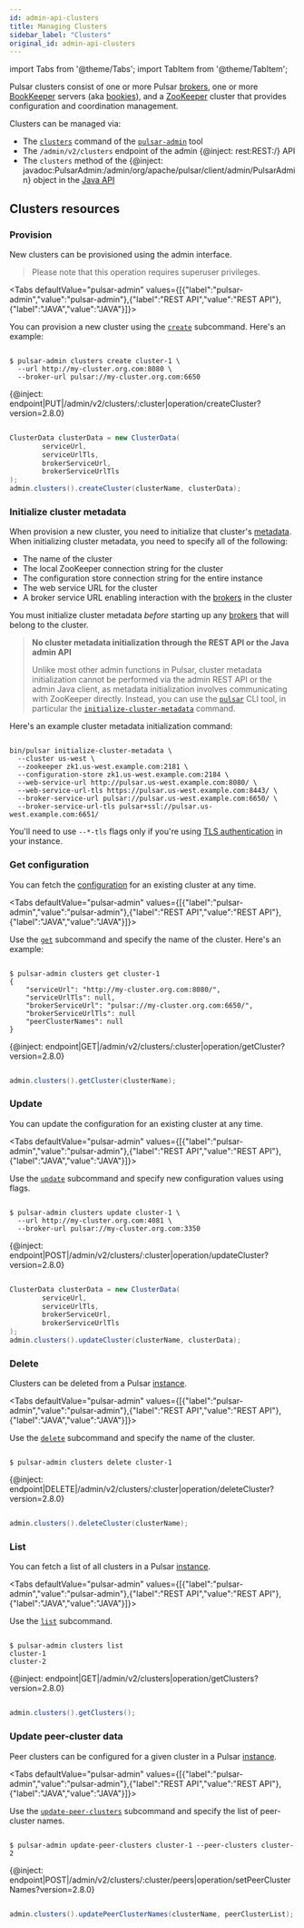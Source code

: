 ```yaml
---
id: admin-api-clusters
title: Managing Clusters
sidebar_label: "Clusters"
original_id: admin-api-clusters
---
```


import Tabs from '@theme/Tabs';
import TabItem from '@theme/TabItem';


Pulsar clusters consist of one or more Pulsar [brokers](reference-terminology.md#broker), one or more [BookKeeper](reference-terminology.md#bookkeeper)
servers (aka [bookies](reference-terminology.md#bookie)), and a [ZooKeeper](https://zookeeper.apache.org) cluster that provides configuration and coordination management.

Clusters can be managed via:

* The [`clusters`](reference-pulsar-admin.md#clusters) command of the [`pulsar-admin`](reference-pulsar-admin) tool
* The `/admin/v2/clusters` endpoint of the admin {@inject: rest:REST:/} API
* The `clusters` method of the {@inject: javadoc:PulsarAdmin:/admin/org/apache/pulsar/client/admin/PulsarAdmin} object in the [Java API](client-libraries-java)

## Clusters resources

### Provision

New clusters can be provisioned using the admin interface.

> Please note that this operation requires superuser privileges.

<Tabs 
  defaultValue="pulsar-admin"
  values={[{"label":"pulsar-admin","value":"pulsar-admin"},{"label":"REST API","value":"REST API"},{"label":"JAVA","value":"JAVA"}]}>
<TabItem value="pulsar-admin">

You can provision a new cluster using the [`create`](reference-pulsar-admin.md#clusters-create) subcommand. Here's an example:

```shell

$ pulsar-admin clusters create cluster-1 \
  --url http://my-cluster.org.com:8080 \
  --broker-url pulsar://my-cluster.org.com:6650

```

</TabItem>
<TabItem value="REST API">

{@inject: endpoint|PUT|/admin/v2/clusters/:cluster|operation/createCluster?version=2.8.0}

</TabItem>
<TabItem value="JAVA">

```java

ClusterData clusterData = new ClusterData(
        serviceUrl,
        serviceUrlTls,
        brokerServiceUrl,
        brokerServiceUrlTls
);
admin.clusters().createCluster(clusterName, clusterData);

```

</TabItem>

</Tabs>

### Initialize cluster metadata

When provision a new cluster, you need to initialize that cluster's [metadata](concepts-architecture-overview.md#metadata-store). When initializing cluster metadata, you need to specify all of the following:

* The name of the cluster
* The local ZooKeeper connection string for the cluster
* The configuration store connection string for the entire instance
* The web service URL for the cluster
* A broker service URL enabling interaction with the [brokers](reference-terminology.md#broker) in the cluster

You must initialize cluster metadata *before* starting up any [brokers](admin-api-brokers) that will belong to the cluster.

> **No cluster metadata initialization through the REST API or the Java admin API**
>
> Unlike most other admin functions in Pulsar, cluster metadata initialization cannot be performed via the admin REST API
> or the admin Java client, as metadata initialization involves communicating with ZooKeeper directly.
> Instead, you can use the [`pulsar`](reference-cli-tools.md#pulsar) CLI tool, in particular
> the [`initialize-cluster-metadata`](reference-cli-tools.md#pulsar-initialize-cluster-metadata) command.

Here's an example cluster metadata initialization command:

```shell

bin/pulsar initialize-cluster-metadata \
  --cluster us-west \
  --zookeeper zk1.us-west.example.com:2181 \
  --configuration-store zk1.us-west.example.com:2184 \
  --web-service-url http://pulsar.us-west.example.com:8080/ \
  --web-service-url-tls https://pulsar.us-west.example.com:8443/ \
  --broker-service-url pulsar://pulsar.us-west.example.com:6650/ \
  --broker-service-url-tls pulsar+ssl://pulsar.us-west.example.com:6651/

```

You'll need to use `--*-tls` flags only if you're using [TLS authentication](security-tls-authentication) in your instance.

### Get configuration

You can fetch the [configuration](reference-configuration) for an existing cluster at any time.

<Tabs 
  defaultValue="pulsar-admin"
  values={[{"label":"pulsar-admin","value":"pulsar-admin"},{"label":"REST API","value":"REST API"},{"label":"JAVA","value":"JAVA"}]}>
<TabItem value="pulsar-admin">

Use the [`get`](reference-pulsar-admin.md#clusters-get) subcommand and specify the name of the cluster. Here's an example:

```shell

$ pulsar-admin clusters get cluster-1
{
    "serviceUrl": "http://my-cluster.org.com:8080/",
    "serviceUrlTls": null,
    "brokerServiceUrl": "pulsar://my-cluster.org.com:6650/",
    "brokerServiceUrlTls": null
    "peerClusterNames": null
}

```

</TabItem>
<TabItem value="REST API">

{@inject: endpoint|GET|/admin/v2/clusters/:cluster|operation/getCluster?version=2.8.0}

</TabItem>
<TabItem value="JAVA">

```java

admin.clusters().getCluster(clusterName);

```

</TabItem>

</Tabs>

### Update

You can update the configuration for an existing cluster at any time.

<Tabs 
  defaultValue="pulsar-admin"
  values={[{"label":"pulsar-admin","value":"pulsar-admin"},{"label":"REST API","value":"REST API"},{"label":"JAVA","value":"JAVA"}]}>
<TabItem value="pulsar-admin">

Use the [`update`](reference-pulsar-admin.md#clusters-update) subcommand and specify new configuration values using flags.

```shell

$ pulsar-admin clusters update cluster-1 \
  --url http://my-cluster.org.com:4081 \
  --broker-url pulsar://my-cluster.org.com:3350

```

</TabItem>
<TabItem value="REST API">

{@inject: endpoint|POST|/admin/v2/clusters/:cluster|operation/updateCluster?version=2.8.0}

</TabItem>
<TabItem value="JAVA">

```java

ClusterData clusterData = new ClusterData(
        serviceUrl,
        serviceUrlTls,
        brokerServiceUrl,
        brokerServiceUrlTls
);
admin.clusters().updateCluster(clusterName, clusterData);

```

</TabItem>

</Tabs>

### Delete

Clusters can be deleted from a Pulsar [instance](reference-terminology.md#instance).

<Tabs 
  defaultValue="pulsar-admin"
  values={[{"label":"pulsar-admin","value":"pulsar-admin"},{"label":"REST API","value":"REST API"},{"label":"JAVA","value":"JAVA"}]}>
<TabItem value="pulsar-admin">

Use the [`delete`](reference-pulsar-admin.md#clusters-delete) subcommand and specify the name of the cluster.

```

$ pulsar-admin clusters delete cluster-1

```

</TabItem>
<TabItem value="REST API">

{@inject: endpoint|DELETE|/admin/v2/clusters/:cluster|operation/deleteCluster?version=2.8.0}

</TabItem>
<TabItem value="JAVA">

```java

admin.clusters().deleteCluster(clusterName);

```

</TabItem>

</Tabs>

### List

You can fetch a list of all clusters in a Pulsar [instance](reference-terminology.md#instance).

<Tabs 
  defaultValue="pulsar-admin"
  values={[{"label":"pulsar-admin","value":"pulsar-admin"},{"label":"REST API","value":"REST API"},{"label":"JAVA","value":"JAVA"}]}>
<TabItem value="pulsar-admin">

Use the [`list`](reference-pulsar-admin.md#clusters-list) subcommand.

```shell

$ pulsar-admin clusters list
cluster-1
cluster-2

```

</TabItem>
<TabItem value="REST API">

{@inject: endpoint|GET|/admin/v2/clusters|operation/getClusters?version=2.8.0}

</TabItem>
<TabItem value="JAVA">

```java

admin.clusters().getClusters();

```

</TabItem>

</Tabs>

### Update peer-cluster data

Peer clusters can be configured for a given cluster in a Pulsar [instance](reference-terminology.md#instance).

<Tabs 
  defaultValue="pulsar-admin"
  values={[{"label":"pulsar-admin","value":"pulsar-admin"},{"label":"REST API","value":"REST API"},{"label":"JAVA","value":"JAVA"}]}>
<TabItem value="pulsar-admin">

Use the [`update-peer-clusters`](reference-pulsar-admin.md#clusters-update-peer-clusters) subcommand and specify the list of peer-cluster names.

```

$ pulsar-admin update-peer-clusters cluster-1 --peer-clusters cluster-2

```

</TabItem>
<TabItem value="REST API">

{@inject: endpoint|POST|/admin/v2/clusters/:cluster/peers|operation/setPeerClusterNames?version=2.8.0}

</TabItem>
<TabItem value="JAVA">

```java

admin.clusters().updatePeerClusterNames(clusterName, peerClusterList);

```

</TabItem>

</Tabs>